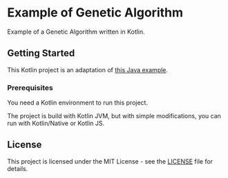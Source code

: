 # Example of Genetic Algorithm

Example of a Genetic Algorithm written in Kotlin.

## Getting Started

This Kotlin project is an adaptation of
[this Java example](http://www.theprojectspot.com/tutorial-post/creating-a-genetic-algorithm-for-beginners/3).

### Prerequisites

You need a Kotlin environment to run this project.

The project is build with Kotlin JVM, but with simple modifications, you can run with Kotlin/Native or Kotlin JS.

## License

This project is licensed under the MIT License - see the [LICENSE](LICENSE) file for details.
